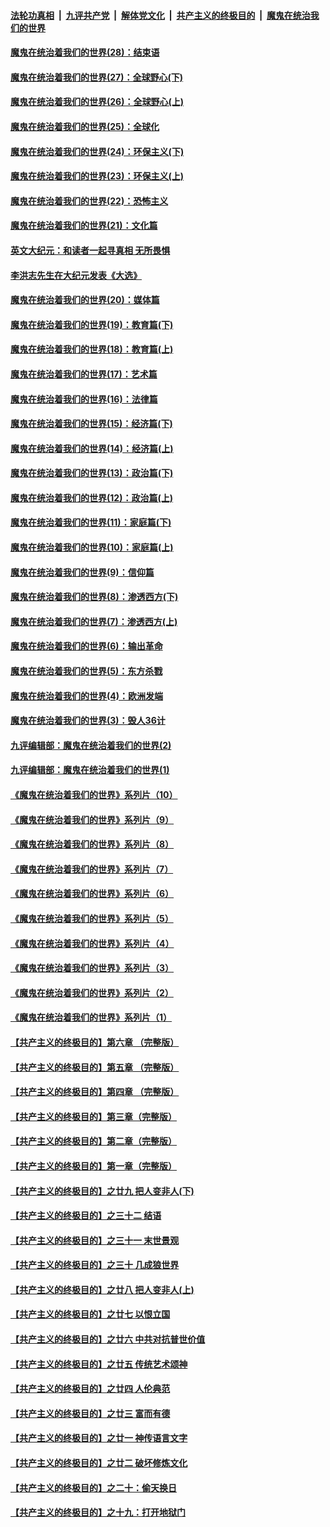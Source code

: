 ####  [法轮功真相](../../../../basic/blob/master/README.md?t=03060301) &nbsp;|&nbsp; [九评共产党](../../../../9ping.md/blob/master/README.md?t=03060301) &nbsp;|&nbsp; [解体党文化](../../../../jtdwh.md/blob/master/README.md?t=03060301)  &nbsp;|&nbsp; [共产主义的终极目的](../../../../gczydzjmd.md/blob/master/README.md?t=03060301) &nbsp;|&nbsp; [魔鬼在统治我们的世界](../../../../mgztzwmdsj.md/blob/master/README.md?t=03060301) 

#### [魔鬼在统治着我们的世界(28)：结束语](../pages/nsc422/n10936246.md?t=03060301) 

#### [魔鬼在统治着我们的世界(27)：全球野心(下)](../pages/nsc422/n10928319.md?t=03060301) 

#### [魔鬼在统治着我们的世界(26)：全球野心(上)](../pages/nsc422/n10900318.md?t=03060301) 

#### [魔鬼在统治着我们的世界(25)：全球化](../pages/nsc422/n10788205.md?t=03060301) 

#### [魔鬼在统治着我们的世界(24)：环保主义(下)](../pages/nsc422/n10695307.md?t=03060301) 

#### [魔鬼在统治着我们的世界(23)：环保主义(上)](../pages/nsc422/n10688613.md?t=03060301) 

#### [魔鬼在统治着我们的世界(22)：恐怖主义](../pages/nsc422/n10614727.md?t=03060301) 

#### [魔鬼在统治着我们的世界(21)：文化篇](../pages/nsc422/n10597706.md?t=03060301) 

#### [英文大纪元：和读者一起寻真相 无所畏惧](../pages/nsc422/n12542027.md?t=03060301) 

#### [李洪志先生在大纪元发表《大选》](../pages/nsc422/n12534746.md?t=03060301) 

#### [魔鬼在统治着我们的世界(20)：媒体篇](../pages/nsc422/n10586579.md?t=03060301) 

#### [魔鬼在统治着我们的世界(19)：教育篇(下)](../pages/nsc422/n10564808.md?t=03060301) 

#### [魔鬼在统治着我们的世界(18)：教育篇(上)](../pages/nsc422/n10526970.md?t=03060301) 

#### [魔鬼在统治着我们的世界(17)：艺术篇](../pages/nsc422/n10499093.md?t=03060301) 

#### [魔鬼在统治着我们的世界(16)：法律篇](../pages/nsc422/n10485969.md?t=03060301) 

#### [魔鬼在统治着我们的世界(15)：经济篇(下)](../pages/nsc422/n10469975.md?t=03060301) 

#### [魔鬼在统治着我们的世界(14)：经济篇(上)](../pages/nsc422/n10457370.md?t=03060301) 

#### [魔鬼在统治着我们的世界(13)：政治篇(下)](../pages/nsc422/n10448270.md?t=03060301) 

#### [魔鬼在统治着我们的世界(12)：政治篇(上)](../pages/nsc422/n10444576.md?t=03060301) 

#### [魔鬼在统治着我们的世界(11)：家庭篇(下)](../pages/nsc422/n10440961.md?t=03060301) 

#### [魔鬼在统治着我们的世界(10)：家庭篇(上)](../pages/nsc422/n10435448.md?t=03060301) 

#### [魔鬼在统治着我们的世界(9)：信仰篇](../pages/nsc422/n10432159.md?t=03060301) 

#### [魔鬼在统治着我们的世界(8)：渗透西方(下)](../pages/nsc422/n10429603.md?t=03060301) 

#### [魔鬼在统治着我们的世界(7)：渗透西方(上)](../pages/nsc422/n10426013.md?t=03060301) 

#### [魔鬼在统治着我们的世界(6)：输出革命](../pages/nsc422/n10421536.md?t=03060301) 

#### [魔鬼在统治着我们的世界(5)：东方杀戮](../pages/nsc422/n10417707.md?t=03060301) 

#### [魔鬼在统治着我们的世界(4)：欧洲发端](../pages/nsc422/n10414890.md?t=03060301) 

#### [魔鬼在统治着我们的世界(3)：毁人36计](../pages/nsc422/n10411583.md?t=03060301) 

#### [九评编辑部：魔鬼在统治着我们的世界(2)](../pages/nsc422/n10410036.md?t=03060301) 

#### [九评编辑部：魔鬼在统治着我们的世界(1)](../pages/nsc422/n10406825.md?t=03060301) 

#### [《魔鬼在统治着我们的世界》系列片（10）](../pages/nsc422/n12292670.md?t=03060301) 

#### [《魔鬼在统治着我们的世界》系列片（9）](../pages/nsc422/n12290859.md?t=03060301) 

#### [《魔鬼在统治着我们的世界》系列片（8）](../pages/nsc422/n12287445.md?t=03060301) 

#### [《魔鬼在统治着我们的世界》系列片（7）](../pages/nsc422/n12283425.md?t=03060301) 

#### [《魔鬼在统治着我们的世界》系列片（6）](../pages/nsc422/n12282314.md?t=03060301) 

#### [《魔鬼在统治着我们的世界》系列片（5）](../pages/nsc422/n12281419.md?t=03060301) 

#### [《魔鬼在统治着我们的世界》系列片（4）](../pages/nsc422/n12274024.md?t=03060301) 

#### [《魔鬼在统治着我们的世界》系列片（3）](../pages/nsc422/n12271322.md?t=03060301) 

#### [《魔鬼在统治着我们的世界》系列片（2）](../pages/nsc422/n12269049.md?t=03060301) 

#### [《魔鬼在统治着我们的世界》系列片（1）](../pages/nsc422/n12267575.md?t=03060301) 

#### [【共产主义的终极目的】第六章 （完整版）](../pages/nsc422/n11428913.md?t=03060301) 

#### [【共产主义的终极目的】第五章 （完整版）](../pages/nsc422/n11428912.md?t=03060301) 

#### [【共产主义的终极目的】第四章 （完整版）](../pages/nsc422/n11428907.md?t=03060301) 

#### [【共产主义的终极目的】第三章（完整版）](../pages/nsc422/n11428848.md?t=03060301) 

#### [【共产主义的终极目的】第二章（完整版）](../pages/nsc422/n11428831.md?t=03060301) 

#### [【共产主义的终极目的】第一章（完整版）](../pages/nsc422/n11417651.md?t=03060301) 

#### [【共产主义的终极目的】之廿九 把人变非人(下)](../pages/nsc422/n11344140.md?t=03060301) 

#### [【共产主义的终极目的】之三十二 结语](../pages/nsc422/n11360535.md?t=03060301) 

#### [【共产主义的终极目的】之三十一 末世景观](../pages/nsc422/n11351129.md?t=03060301) 

#### [【共产主义的终极目的】之三十 几成狼世界](../pages/nsc422/n11348280.md?t=03060301) 

#### [【共产主义的终极目的】之廿八 把人变非人(上)](../pages/nsc422/n11340492.md?t=03060301) 

#### [【共产主义的终极目的】之廿七 以恨立国](../pages/nsc422/n11336944.md?t=03060301) 

#### [【共产主义的终极目的】之廿六 中共对抗普世价值](../pages/nsc422/n11324785.md?t=03060301) 

#### [【共产主义的终极目的】之廿五 传统艺术颂神](../pages/nsc422/n11296396.md?t=03060301) 

#### [【共产主义的终极目的】之廿四 人伦典范](../pages/nsc422/n11296397.md?t=03060301) 

#### [【共产主义的终极目的】之廿三 富而有德](../pages/nsc422/n11283598.md?t=03060301) 

#### [【共产主义的终极目的】之廿一 神传语言文字](../pages/nsc422/n11263265.md?t=03060301) 

#### [【共产主义的终极目的】之廿二 破坏修炼文化](../pages/nsc422/n11245728.md?t=03060301) 

#### [【共产主义的终极目的】之二十：偷天换日](../pages/nsc422/n11238846.md?t=03060301) 

#### [【共产主义的终极目的】之十九：打开地狱门](../pages/nsc422/n11206376.md?t=03060301) 

